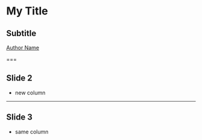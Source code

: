 <!--
title: My Title
description: Talk Description
author: My Name
version: 4.3.1
plugins: RevealHighlight, RevealMarkdown, RevealMenu, RevealNotes, RevealSearch, RevealZoom
-->

<!-- .slide: data-state="blue_overlay yellow_flag yellow_strip purple_half_circle_bottom purple_blob right_e_top" data-background-video="./files/Mood video Homepage 2.mp4" data-background-video-loop data-background-video-muted="true" -->

# My Title
## Subtitle

[Author Name](mailto:a.name@esciencecenter.nl)

===

<!-- .slide: data-state="standard" -->
## Slide 2
- new column

---

<!-- .slide: data-state="standard" -->
## Slide 3
- same column
